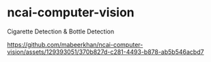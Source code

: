 # ncai-computer-vision
Cigarette Detection &amp; Bottle Detection


https://github.com/mabeerkhan/ncai-computer-vision/assets/129393051/370b827d-c281-4493-b878-ab5b546acbd7

